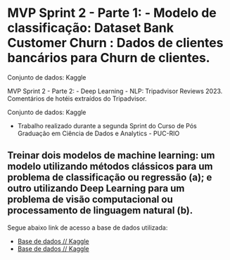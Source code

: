 # MVP Sprint 2 - Parte 1: - Modelo de classificação: Dataset Bank Customer Churn : Dados de clientes bancários para Churn de clientes.

Conjunto de dados: Kaggle

MVP Sprint 2 - Parte 2: - Deep Learning - NLP: Tripadvisor Reviews 2023.
Comentários de hotéis extraídos do Tripadvisor.

Conjunto de dados: Kaggle

- Trabalho realizado durante a segunda Sprint do Curso de Pós Graduação em Ciência de Dados e Analytics - PUC-RIO

## Treinar dois modelos de machine learning: um modelo utilizando métodos clássicos para um problema de classificação ou regressão (a); e  outro utilizando Deep Learning para um problema de visão computacional ou processamento de linguagem natural (b).

Segue abaixo link de acesso a base de dados utilizada:
* [Base de dados // Kaggle]( https://www.kaggle.com/datasets/radheshyamkollipara/bank-customer-churn )
* [Base de dados // Kaggle]( https://www.kaggle.com/rubenssjr/brasilian-houses-to-rent )
